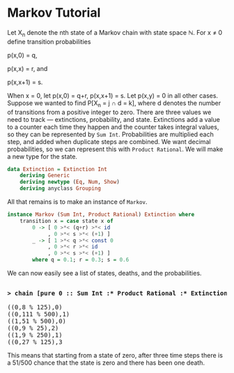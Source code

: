 # Markov Tutorial

Let X<sub>n</sub> denote the nth state of a Markov chain with state space ℕ.
For x ≠ 0 define transition probabilities

p(x,0) = q,

p(x,x) = r, and

p(x,x+1) = s.

When x = 0, let
p(x,0) = q+r,
p(x,x+1) = s.
Let p(x,y) = 0 in all other cases.
Suppose we wanted to find
P\[X<sub>n</sub> = j ∩ d = k],
where d denotes the number of transitions from a positive integer to zero.
There are three values we need to track —
extinctions, probability, and state.
Extinctions add a value to a counter each time they happen
and the counter takes integral values,
so they can be represented by `Sum Int`.
Probabilities are multiplied each step,
and added when duplicate steps are combined.
We want decimal probabilities, so
we can represent this with `Product Rational`.
We will make a new type for the state.

```haskell
data Extinction = Extinction Int
    deriving Generic
    deriving newtype (Eq, Num, Show)
    deriving anyclass Grouping
```

All that remains is to make an instance of `Markov`.

```haskell
instance Markov (Sum Int, Product Rational) Extinction where
    transition x = case state x of
        0 -> [ 0 >*< (q+r) >*< id
             , 0 >*< s >*< (+1) ]
        _ -> [ 1 >*< q >*< const 0
             , 0 >*< r >*< id
             , 0 >*< s >*< (+1) ]
        where q = 0.1; r = 0.3; s = 0.6
```

We can now easily see a list of states, deaths, and the probabilities.

<pre>
<b>
> chain [pure 0 :: Sum Int :* Product Rational :* Extinction] !! 3
</b>
((0,8 % 125),0)
((0,111 % 500),1)
((1,51 % 500),0)
((0,9 % 25),2)
((1,9 % 250),1)
((0,27 % 125),3
</pre>

This means that starting from a state of zero,
after three time steps there is a 51/500 chance
that the state is zero and there has been one death.
